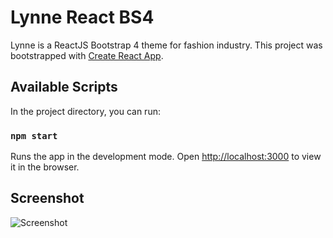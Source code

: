 # Lynne React BS4

Lynne is a ReactJS Bootstrap 4 theme for fashion industry. This project was bootstrapped with [Create React App](https://github.com/facebook/create-react-app).


## Available Scripts

In the project directory, you can run:

### `npm start`

Runs the app in the development mode. Open [http://localhost:3000](http://localhost:3000) to view it in the browser.

## Screenshot
![Screenshot](/screenshots/screenshot.png)

